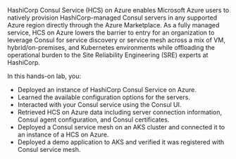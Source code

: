 HashiCorp Consul Service (HCS) on Azure enables Microsoft Azure users to natively
provision HashiCorp-managed Consul servers in any supported Azure region directly
through the Azure Marketplace. As a fully managed service, HCS on Azure lowers the
barrier to entry for an organization to leverage Consul for service discovery or
service mesh across a mix of VM, hybrid/on-premises, and Kubernetes environments
while offloading the operational burden to the Site Reliability Engineering (SRE)
experts at HashiCorp.

In this hands-on lab, you:

- Deployed an instance of HashiCorp Consul Service on Azure.
- Learned the available configuration options for the servers.
- Interacted with your Consul service using the Consul UI.
- Retrieved HCS on Azure data including server connection information, Consul agent configuration, and Consul certificates.
- Deployed a Consul service mesh on an AKS cluster and connected it to an instance of a HCS on Azure.
- Deployed a demo application to AKS and verified it was registered with Consul service mesh.
